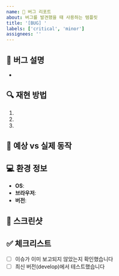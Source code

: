 ```yaml
---
name: 🐛 버그 리포트
about: 버그를 발견했을 때 사용하는 템플릿
title: '[BUG] '
labels: ['critical', 'minor']
assignees: ''
---
```


## 🐛 버그 설명
<!-- 어떤 버그가 발생했는지 설명해주세요 -->
- 

## 🔍 재현 방법
<!-- 버그를 재현하는 단계를 설명해주세요 -->
1. 
2. 
3. 

## 📱 예상 vs 실제 동작
<!-- 정상 동작과 실제 동작의 차이점을 설명해주세요 -->

## 💻 환경 정보
- **OS**: 
- **브라우저**: 
- **버전**: 

## 📸 스크린샷
<!-- 가능하다면 스크린샷을 첨부해주세요 -->

## ✅ 체크리스트
- [ ] 이슈가 이미 보고되지 않았는지 확인했습니다
- [ ] 최신 버전(develop)에서 테스트했습니다